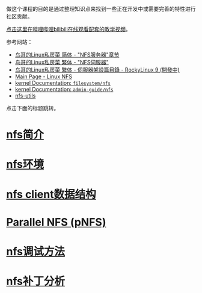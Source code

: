 做这个课程的目的是通过整理知识点来找到一些正在开发中或需要完善的特性进行社区贡献。

[点击这里在哔哩哔哩bilibili在线观看配套的教学视频](https://chenxiaosong.com/bili/nfs)。

参考网站：

- [鸟哥的Linux私房菜 简体 - "NFS服务器"章节](http://cn.linux.vbird.org/linux_server/#part3)
- [鸟哥的Linux私房菜 繁体 - "NFS伺服器"](https://linux.vbird.org/linux_server/centos6/0330nfs.php)
- [鸟哥的Linux私房菜 繁体 - 伺服器架設篇目錄 - RockyLinux 9 (開發中)](https://linux.vbird.org/linux_server/rocky9/)
- [Main Page - Linux NFS](https://linux-nfs.org/wiki/index.php/Main_Page)
- [kernel Documentation: `filesystem/nfs`](https://github.com/torvalds/linux/tree/master/Documentation/filesystems/nfs)
- [kernel Documentation: `admin-guide/nfs`](https://github.com/torvalds/linux/tree/master/Documentation/admin-guide/nfs)
- [nfs-utils](https://git.kernel.org/pub/scm/linux/kernel/git/rw/nfs-utils.git)

点击下面的标题跳转。

# [nfs简介](https://chenxiaosong.com/courses/nfs/nfs-introduction.html)

# [nfs环境](https://chenxiaosong.com/courses/nfs/nfs-environment.html)

# [nfs client数据结构](https://chenxiaosong.com/courses/nfs/nfs-client-struct.html)

# [Parallel NFS (pNFS)](https://chenxiaosong.com/courses/nfs/pnfs.html)

<!--
# [nfs server (nfsd)](https://chenxiaosong.com/courses/nfs/nfsd.html)

# [nfs Procedures和Operations](https://chenxiaosong.com/courses/nfs/nfs-procedures.html)

# [nfs文件句柄](https://chenxiaosong.com/courses/nfs/nfs-filehandle.html)
-->

# [nfs调试方法](https://chenxiaosong.com/courses/nfs/nfs-debug.html)

# [nfs补丁分析](https://chenxiaosong.com/courses/nfs/nfs-patches.html)
